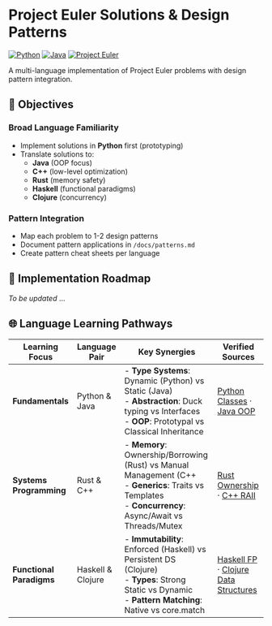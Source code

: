 # Project Euler Solutions & Design Patterns

[![Python](https://img.shields.io/badge/Python-3.13%2B-blue)](https://python.org)
[![Java](https://img.shields.io/badge/Java-17%2BunsureofVersion-orange)](https://java.com)
[![Project Euler](https://img.shields.io/badge/Project_Euler-Problems-blueviolet)](https://projecteuler.net)

A multi-language implementation of Project Euler problems with design pattern integration. 

## 🎯 Objectives

### Broad Language Familiarity
- Implement solutions in **Python** first (prototyping)
- Translate solutions to:
  - **Java** (OOP focus)
  - **C++** (low-level optimization)
  - **Rust** (memory safety)
  - **Haskell** (functional paradigms)
  - **Clojure** (concurrency)

### Pattern Integration
- Map each problem to 1-2 design patterns
- Document pattern applications in `/docs/patterns.md`
- Create pattern cheat sheets per language

## 📌 Implementation Roadmap

*To be updated* ...

## 🌐 Language Learning Pathways

| Learning Focus       | Language Pair      | Key Synergies                                                                                          | Verified Sources                                                                 |
|----------------------|--------------------|--------------------------------------------------------------------------------------------------------|----------------------------------------------------------------------------------|
| **Fundamentals**     | Python & Java      | - **Type Systems**: Dynamic (Python) vs Static (Java) <br> - **Abstraction**: Duck typing vs Interfaces <br> - **OOP**: Prototypal vs Classical Inheritance | [Python Classes](https://docs.python.org/3/tutorial/classes.html) · [Java OOP](https://docs.oracle.com/javase/tutorial/java/concepts/) |
| **Systems Programming** | Rust & C++      | - **Memory**: Ownership/Borrowing (Rust) vs Manual Management (C++<br> - **Generics**: Traits vs Templates <br> - **Concurrency**: Async/Await vs Threads/Mutex | [Rust Ownership](https://doc.rust-lang.org/book/ch04-01-what-is-ownership.html) · [C++ RAII](https://en.cppreference.com/w/cpp/language/raii) |
| **Functional Paradigms** | Haskell & Clojure | - **Immutability**: Enforced (Haskell) vs Persistent DS (Clojure) <br> - **Types**: Strong Static vs Dynamic <br> - **Pattern Matching**: Native vs core.match | [Haskell FP](https://wiki.haskell.org/Functional_programming) · [Clojure Data Structures](https://clojure.org/reference/data_structures) |

